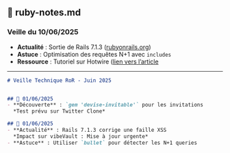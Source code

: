 ## 📌 ruby-notes.md



### Veille du 10/06/2025
- **Actualité** : Sortie de Rails 7.1.3 ([rubyonrails.org](https://rubyonrails.org))
- **Astuce** : Optimisation des requêtes N+1 avec `includes`
- **Ressource** : Tutoriel sur Hotwire ([lien vers l’article](https://www.hotrails.dev/turbo-rails)


---

```markdown
# Veille Technique RoR - Juin 2025


## 📌 01/06/2025
- **Découverte** : `gem 'devise-invitable'` pour les invitations  
  *Test prévu sur Twitter Clone*  

## 📌 01/06/2025
- **Actualité** : Rails 7.1.3 corrige une faille XSS  
  *Impact sur vibeVault : Mise à jour urgente*  
- **Astuce** : Utiliser `bullet` pour détecter les N+1 queries  
